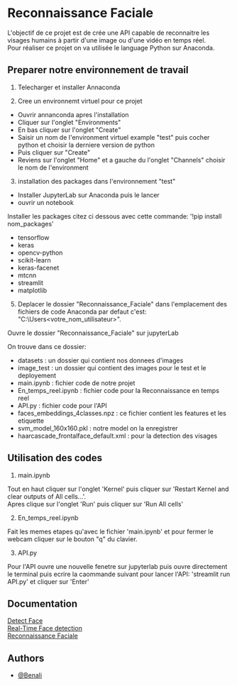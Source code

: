 # Reconnaissance Faciale

L'objectif de ce projet est de crée une API capable de reconnaitre les visages humains à partir d'une image ou d'une vidéo en temps réel.  
Pour réaliser ce projet on va utilisée le language Python sur Anaconda. 

## Preparer notre environnement de travail

1. Telecharger et installer Annaconda  

2. Cree un environnemt virtuel pour ce projet 

- Ouvrir annanconda apres l'installation
- Cliquer sur l'onglet "Environments"
- En bas cliquer sur l'onglet "Create"
- Saisir un nom de l'environment virtuel example "test" puis cocher python et choisir la derniere version de python
- Puis cliquer sur "Create"
- Reviens sur l'onglet "Home" et a gauche du l'onglet "Channels" choisir le nom de l'environment 

3. installation des packages dans l'environnement "test"

- Installer JupyterLab sur Anaconda puis le lancer 
- ouvrir un notebook

Installer les packages citez ci dessous avec cette commande: '!pip install nom_packages' 

- tensorflow
- keras
- opencv-python
- scikit-learn
- keras-facenet
- mtcnn
- streamlit
- matplotlib 

5. Deplacer le dossier "Reconnaissance_Faciale" dans l'emplacement des fichiers de code Anaconda par defaut c'est: "C:\Users\<votre_nom_utilisateur>".

Ouvre le dossier "Reconnaissance_Faciale" sur jupyterLab 

On trouve dans ce dossier:

- datasets : un dossier qui contient nos donnees d'images 
- image_test : un dossier qui contient des images pour le test et le deployement
- main.ipynb : fichier code de notre projet 
- En_temps_reel.ipynb : fichier code pour la Reconnaissance en temps reel
- API.py : fichier code pour l'API 
- faces_embeddings_4classes.npz : ce fichier contient les features et les etiquette 
- svm_model_160x160.pkl : notre model on la enregistrer 
- haarcascade_frontalface_default.xml : pour la detection des visages  

## Utilisation des codes 

1. main.ipynb

Tout en haut cliquer sur l'onglet 'Kernel' puis cliquer sur 'Restart Kernel and clear outputs of All cells...'.  
Apres clique sur l'onglet 'Run' puis cliquer sur 'Run All cells'  

2. En_temps_reel.ipynb

Fait les memes etapes qu'avec le fichier 'main.ipynb' et pour fermer le webcam cliquer sur le bouton "q" du clavier.

3. API.py 

Pour l'API ouvre une nouvelle fenetre sur jupyterlab puis ouvre directement le terminal puis ecrire la caommande suivant pour lancer l'API: 'streamlit run API.py' et cliquer sur 'Enter' 

## Documentation

[Detect Face](https://sefiks.com/2020/08/25/deep-face-detection-with-opencv-in-python/)  
[Real-Time Face detection](https://www.eeweb.com/real-time-face-detection-and-recognition-with-svm-and-hog-features/) \
[Reconnaissance Faciale](https://www.kaspersky.fr/resource-center/definitions/what-is-facial-recognition)

## Authors

- [@Benali](https://github.com/Benali269)  